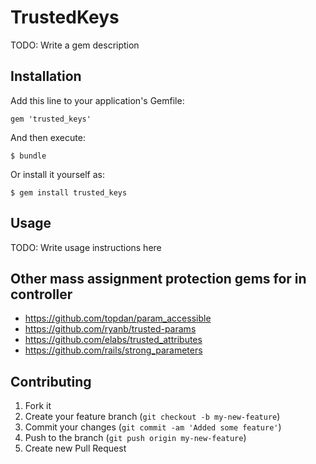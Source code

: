 # TrustedKeys

TODO: Write a gem description

## Installation

Add this line to your application's Gemfile:

    gem 'trusted_keys'

And then execute:

    $ bundle

Or install it yourself as:

    $ gem install trusted_keys

## Usage

TODO: Write usage instructions here

## Other mass assignment protection gems for in controller
* https://github.com/topdan/param_accessible
* https://github.com/ryanb/trusted-params
* https://github.com/elabs/trusted_attributes
* https://github.com/rails/strong_parameters

## Contributing

1. Fork it
2. Create your feature branch (`git checkout -b my-new-feature`)
3. Commit your changes (`git commit -am 'Added some feature'`)
4. Push to the branch (`git push origin my-new-feature`)
5. Create new Pull Request
